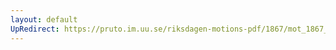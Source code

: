 ```yaml
---
layout: default
UpRedirect: https://pruto.im.uu.se/riksdagen-motions-pdf/1867/mot_1867__ak__67/mot_1867__ak__67-001.pdf
---
```

